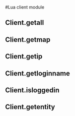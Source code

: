 #Lua client module

## Client.getall
## Client.getmap
## Client.getip
## Client.getloginname
## Client.isloggedin
## Client.getentity